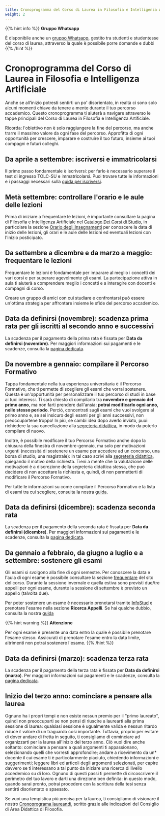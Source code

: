 ```yaml
---
title: Cronoprogramma del Corso di Laurea in Filosofia e Intelligenza Artificiale
weight: 2
---
```


{{% hint info %}}
<i class="fa-solid fa-circle-info" style="color: #74C0FC;"></i> **Gruppo Whatsapp**

È disponibile anche un [gruppo Whatsapp](https://chat.whatsapp.com/LYjbYWnufoi2L0pkUoW3U7), gestito tra studenti e studentesse del corso di laurea, attraverso la quale è possibile porre domande e dubbi
{{% /hint %}}

# Cronoprogramma del Corso di Laurea in Filosofia e Intelligenza Artificiale

Anche se all'inizio potresti sentirti un po' disorientato, in realtà ci sono solo alcuni momenti chiave da tenere a mente durante il tuo percorso accademico. Questo cronoprogramma ti aiuterà a navigare attraverso le tappe principali del Corso di Laurea in Filosofia e Intelligenza Artificiale.

Ricorda: l'obiettivo non è solo raggiungere la fine del percorso, ma anche trarre il massimo valore da ogni fase del percorso. Approfitta di ogni opportunità per crescere, imparare e costruire il tuo futuro, insieme ai tuoi compagni e futuri colleghi.

## **Da aprile a settembre**: iscriversi e immatricolarsi
Il primo passo fondamentale è iscriversi: per farlo è necessario superare il test di ingresso TOLC-SU e immatricolarsi. Puoi trovare tutte le informazioni e i passaggi necessari sulla [guida per iscriversi](/33526/info/abc/come-iscriversi/).


## **Metà settembre**: controllare l'orario e le aule delle lezioni
Prima di iniziare a frequentare le lezioni, è importante consultare la pagina di Filosofia e Intelligenza Artificiale nel [Catalogo Dei Corsi di Studio](https://corsidilaurea.uniroma1.it/it/course/33526), in particolare la sezione [Orario degli Insegnamenti](https://corsidilaurea.uniroma1.it/it/course/33526/attendance/timetable) per conoscere la data di inizio delle lezioni, gli orari e le aule delle lezioni ed eventuali lezioni con l'inizio posticipato.

## **Da settembre a dicembre e da marzo a maggio**: frequentare le lezioni
Frequentare le lezioni è fondamentale per imparare al meglio i concetti dei vari corsi e per superare agevolmente gli esami. La partecipazione attiva in aula ti aiuterà a comprendere meglio i concetti e a interagire con docenti e compagni di corso.

Creare un gruppo di amici con cui studiare e confrontarsi può essere un'ottima strategia per affrontare insieme le sfide del percorso accademico.

## **Data da definirsi (novembre)**: scadenza prima rata per gli iscritti al secondo anno e successivi
La scadenza per il pagamento della prima rata è fissata per **Data da definirsi (novembre)**. Per maggiori informazioni sui pagamenti e le scadenze, consulta la [pagina dedicata](https://www.uniroma1.it/it/pagina/contributi-e-agevolazioni).

## **Da novembre a gennaio**: compilare il Percorso Formativo
Tappa fondamentale nella tua esperienza universitaria è il Percorso Formativo, che ti permette di scegliere gli esami che vorrai sostenere. Questa è un'opportunità per personalizzare il tuo percorso di studi in base ai tuoi interessi. Ti sarà chiesto di compilarlo tra **novembre e gennaio del primo anno**, ma non farti prendere dall'ansia: **potrai modificarlo ogni anno, nello stesso periodo**. Perciò, concentrati sugli esami che vuoi svolgere al primo anno e, se sei insicuro degli esami per gli anni successivi, non preoccupartene troppo! In più, se cambi idea dopo averlo inviato, puoi richiedere la sua cancellazione alla [segreteria didattica](mailto:valentina.petito@uniroma1.it), in modo da poterlo compilare di nuovo.

Inoltre, è possibile modficare il tuo Percorso Formativo anche dopo la chiusura della finestra di novembre-gennaio, ma solo per motivazioni urgenti (necessità di sostenere un esame per accedere ad un concorso, una borsa di studio, una magistrale): in tal caso scrivi alla [segreteria didattica](mailto:valentina.petito@uniroma1.it), spiegando il motivo della richiesta. Tieni a mente che la valutazione delle motivazioni è a discrezione della segreteria didattica stessa, che può decidere di non accettare la richiesta e, quindi, di non permetterti di modificare il Percorso Fornativo.

Per tutte le informazioni su come compilare il Percorso Formativo e la lista di esami tra cui scegliere, consulta la nostra [guida](/33526/info/abc/percorso-formativo).

## **Data da definirsi (dicembre)**: scadenza seconda rata
La scadenza per il pagamento della seconda rata è fissata per **Data da definirsi (dicembre)**. Per maggiori informazioni sui pagamenti e le scadenze, consulta la [pagina dedicata](https://www.uniroma1.it/it/pagina/contributi-e-agevolazioni).

## **Da gennaio a febbraio, da giugno a luglio e a settembre**: sostenere gli esami
Gli esami si svolgono alla fine di ogni semestre. Per conoscere la data e l'aula di ogni esame è possibile consultare la sezione [frequentare](ttps://www.corsidilaurea.uniroma1.it/it/corso/2024/29923/programmazione) del sito del corso. Durante la sessione invernale e quella estiva sono previsti due/tre appelli per ogni esame, durante la sessione di settembre è previsto un appello (talvolta due).

Per poter sostenere un esame è necessario prenotarsi tramite [InfoStud](https://www.studenti.uniroma1.it/phoenix/index.html#/) e prenotare l'esame nella sezione **Ricerca Appelli**. Se hai qualche dubbio, consulta la nostra [guida](/33526/info/abc/esami)

{{% hint warning %}}
<i class="fa-solid fa-triangle-exclamation" style="color: #FFD43B;"></i>  **Attenzione**

Per ogni esame è presente una data entro la quale è possibile prenotare l'esame stesso. Assicurati di prenotare l'esame entro la data limite, altrimenti non potrai sostenere l'esame.
{{% /hint %}}

## **Data da definirsi (marzo)**: scadenza terza rata
La scadenza per il pagamento della terza rata è fissata per **Data da definirsi (marzo)**. Per maggiori informazioni sui pagamenti e le scadenze, consulta la [pagina dedicata](https://www.uniroma1.it/it/pagina/contributi-e-agevolazioni).

## **Inizio del terzo anno**: cominciare a pensare alla laurea
Ognuno ha i propri tempi e non esiste nessun premio per il "primo laureato", quindi non preoccuparti se non pensi di riuscire a laurearti alla prima sessione di laurea: qualsiasi sessione è ugualmente valida e nessun ritardo riduce il valore di un traguardo così importante. Tuttavia, proprio per evitare di dover andare di fretta in seguito, ti consigliamo di cominciare ad organizzarti per la laurea all'inizio del terzo anno. Ciò vuol dire anche soltanto: cominciare a pensare a quali argomenti ti appassionano, selezionando quelli che vorresti approfondire; andare a ricevimento da un* docente il cui esame ti è particolarmente piaciuto, chiedendo informazioni e suggerimenti; leggere libri ed articoli degli argomenti selezionati, per capire davvero se ti interessano a tal punto da iniziare una ricerca di livello accedemico su di loro. Ognuno di questi passi ti permette di circoscrivere il perimetro del tuo lavoro e darti una direzione ben definita: in questo modo, quando sarai pronto, potrai procedere con la scrittura della tesi senza sentirti disorientato e spaesato.

Se vuoi una tempistica più precisa per la laurea, ti consigliamo di visionare il nostro [Cronoprograma laureandi](/33526/info/abc/cronoprogramma-laurea), scritto grazie alle indicazioni del Consiglio di Area Didattica di Filosofia.
